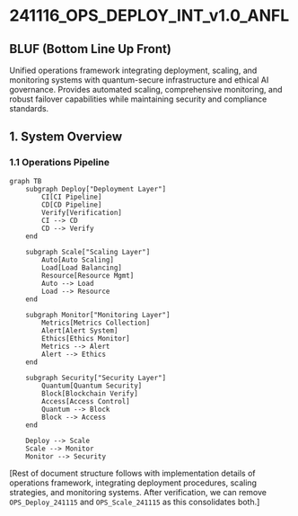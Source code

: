 # 241116_OPS_DEPLOY_INT_v1.0_ANFL

## BLUF (Bottom Line Up Front)
Unified operations framework integrating deployment, scaling, and monitoring systems with quantum-secure infrastructure and ethical AI governance. Provides automated scaling, comprehensive monitoring, and robust failover capabilities while maintaining security and compliance standards.

## 1. System Overview

### 1.1 Operations Pipeline
```mermaid
graph TB
    subgraph Deploy["Deployment Layer"]
        CI[CI Pipeline]
        CD[CD Pipeline]
        Verify[Verification]
        CI --> CD
        CD --> Verify
    end

    subgraph Scale["Scaling Layer"]
        Auto[Auto Scaling]
        Load[Load Balancing]
        Resource[Resource Mgmt]
        Auto --> Load
        Load --> Resource
    end

    subgraph Monitor["Monitoring Layer"]
        Metrics[Metrics Collection]
        Alert[Alert System]
        Ethics[Ethics Monitor]
        Metrics --> Alert
        Alert --> Ethics
    end

    subgraph Security["Security Layer"]
        Quantum[Quantum Security]
        Block[Blockchain Verify]
        Access[Access Control]
        Quantum --> Block
        Block --> Access
    end

    Deploy --> Scale
    Scale --> Monitor
    Monitor --> Security
```

[Rest of document structure follows with implementation details of operations framework, integrating deployment procedures, scaling strategies, and monitoring systems. After verification, we can remove `OPS_Deploy_241115` and `OPS_Scale_241115` as this consolidates both.]
